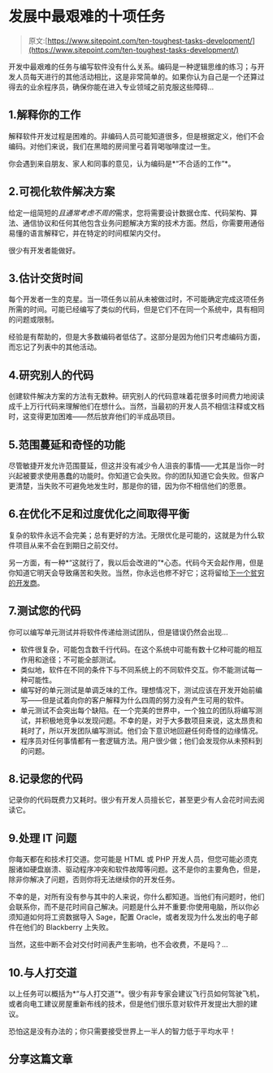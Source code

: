 # 发展中最艰难的十项任务

> 原文:[https://www.sitepoint.com/ten-toughest-tasks-development/](https://www.sitepoint.com/ten-toughest-tasks-development/)

开发中最艰难的任务与编写软件没有什么关系。编码是一种逻辑思维的练习；与开发人员每天进行的其他活动相比，这是非常简单的。如果你认为自己是一个还算过得去的业余程序员，确保你能在进入专业领域之前克服这些障碍…

## 1.解释你的工作

解释软件开发过程是困难的。非编码人员可能知道很多，但是根据定义，他们不会编码。对他们来说，我们在黑暗的房间里弓着背喝咖啡度过一生。

你会遇到来自朋友、家人和同事的意见，认为编码是*“不合适的工作”*。

## 2.可视化软件解决方案

给定一组简短的*且通常考虑不周的*需求，您将需要设计数据仓库、代码架构、算法、通信协议和任何其他包含业务问题解决方案的技术方面。然后，你需要用通俗易懂的语言解释它，并在特定的时间框架内交付。

很少有开发者能做好。

## 3.估计交货时间

每个开发者一生的克星。当一项任务以前从未被做过时，不可能确定完成这项任务所需的时间。可能已经编写了类似的代码，但是它们不在同一个系统中，具有相同的问题或限制。

经验是有帮助的，但是大多数编码者低估了。这部分是因为他们只考虑编码方面，而忘记了列表中的其他活动。

## 4.研究别人的代码

创建软件解决方案的方法有无数种。研究别人的代码意味着花很多时间费力地阅读成千上万行代码来理解他们在想什么。当然，当最初的开发人员不相信注释或文档时，这变得更加困难——然后放弃他们的半成品项目。

## 5.范围蔓延和奇怪的功能

尽管敏捷开发允许范围蔓延，但这并没有减少令人沮丧的事情——尤其是当你一时兴起被要求使用愚蠢的功能时。你知道它会失败。你的团队知道它会失败。但客户更清楚，当失败不可避免地发生时，那是你的错，因为你不相信他们的愿景。

## 6.在优化不足和过度优化之间取得平衡

复杂的软件永远不会完美；总有更好的方法。无限优化是可能的，这就是为什么软件项目从来不会在到期日之前交付。

另一方面，有一种*“这就行了，我以后会改进的”*心态。代码今天会起作用，但是你知道它明天会导致痛苦和失败。当然，你永远也修不好它；这将留给[下一个贫穷的开发商](#otherscode)。

## 7.测试您的代码

你可以编写单元测试并将软件传递给测试团队，但是错误仍然会出现…

*   软件很复杂，可能包含数千行代码。在这个系统中可能有数十亿种可能的相互作用和途径；不可能全部测试。
*   类似地，软件在不同的条件下与不同系统上的不同软件交互。你不能测试每一种可能性。
*   编写好的单元测试是单调乏味的工作。理想情况下，测试应该在开发开始前编写——但是试着向你的客户解释为什么四周的努力没有产生可用的软件。
*   单元测试不会突出每个缺陷。在一个完美的世界中，一个独立的团队将编写测试，并积极地竞争以发现问题。不幸的是，对于大多数项目来说，这太昂贵和耗时了，所以开发团队编写测试。他们会下意识地回避任何奇怪的边缘情况。
*   程序员对任何事情都有一套逻辑方法。用户很少做；他们会发现你从未预料到的问题。

## 8.记录您的代码

记录你的代码既费力又耗时。很少有开发人员擅长它，甚至更少有人会花时间去阅读它。

## 9.处理 IT 问题

你每天都在和技术打交道。您可能是 HTML 或 PHP 开发人员，但您可能必须克服诸如硬盘崩溃、驱动程序冲突和软件故障等问题。这不是你的主要角色，但是，除非你解决了问题，否则你将无法继续你的开发任务。

不幸的是，对所有没有参与其中的人来说，你什么都知道。当他们有问题时，他们会联系你，而不是花时间自己解决。问题是什么并不重要:你使用电脑，所以你必须知道如何将工资数据导入 Sage，配置 Oracle，或者发现为什么发出的电子邮件在他们的 Blackberry 上失败。

当然，这些中断不会对交付时间表产生影响，也不会收费，不是吗？…

## 10.与人打交道

以上任务可以概括为*“与人打交道”*。很少有非专家会建议飞行员如何驾驶飞机，或者向电工建议房屋重新布线的技术，但是他们很乐意对软件开发提出大胆的建议。

恐怕这是没有办法的；你只需要接受世界上一半人的智力低于平均水平！

## 分享这篇文章